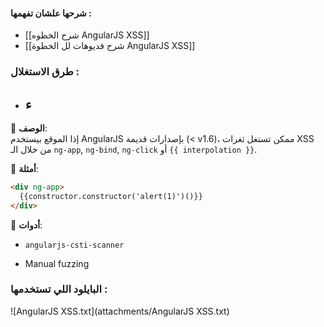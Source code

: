 #### شرحها علشان تفهمها :  
- [[شرح الخطوه AngularJS XSS]]
- [[شرح فديوهات لل الخطوة AngularJS XSS]]

### طرق الاستغلال :
- ء
	- 


📌 **الوصف**:  
إذا الموقع بيستخدم AngularJS بإصدارات قديمة (< v1.6)، ممكن تستغل ثغرات XSS من خلال الـ `ng-app`, `ng-bind`, `ng-click` أو `{{ interpolation }}`.

📍 **أمثلة**:

```html
<div ng-app>
  {{constructor.constructor('alert(1)')()}}
</div>
```

📌 **أدوات**:

- `angularjs-csti-scanner`
    
- Manual fuzzing
    


### البايلود اللي تستخدمها :

![AngularJS XSS.txt](attachments/AngularJS XSS.txt)
